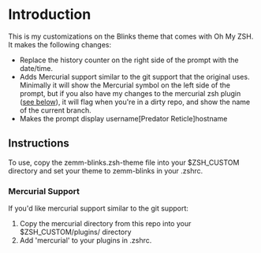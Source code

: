 # Introduction
This is my customizations on the Blinks theme that comes with Oh My ZSH. It makes the following changes:

  * Replace the history counter on the right side of the prompt with the date/time.
  * Adds Mercurial support similar to the git support that the original uses. Minimally it will show the Mercurial symbol on the left side of the prompt,
    but if you also have my changes to the mercurial zsh plugin \([see below](#mercurial-support)\), it will flag when you're in a dirty repo, and show the name of the current branch.
  * Makes the prompt display username\[Predator Reticle\]hostname

## Instructions
To use, copy the zemm-blinks.zsh-theme file into your $ZSH\_CUSTOM directory and set your theme to zemm-blinks in your .zshrc.

### Mercurial Support
If you'd like mercurial support similar to the git support:

  1. Copy the mercurial directory from this repo into your $ZSH\_CUSTOM/plugins/ directory
  2. Add 'mercurial' to your plugins in .zshrc.



